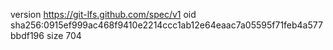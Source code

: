 version https://git-lfs.github.com/spec/v1
oid sha256:0915ef999ac468f9410e2214ccc1ab12e64eaac7a05595f71feb4a577bbdf196
size 704
